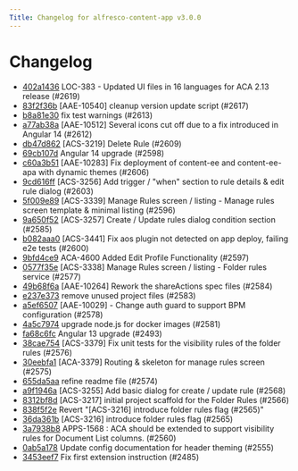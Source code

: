 ```yaml
---
Title: Changelog for alfresco-content-app v3.0.0
---
```


# Changelog

- [402a1436](https://github.com/Alfresco/alfresco-content-app/commit/402a1436) LOC-383 - Updated UI files in 16 languages for ACA 2.13 release (#2619)
- [83f2f36b](https://github.com/Alfresco/alfresco-content-app/commit/83f2f36b) [AAE-10540] cleanup version update script (#2617)
- [b8a81e30](https://github.com/Alfresco/alfresco-content-app/commit/b8a81e30) fix test warnings (#2613)
- [a77ab38a](https://github.com/Alfresco/alfresco-content-app/commit/a77ab38a) [AAE-10512] Several icons cut off due to a fix introduced in Angular 14 (#2612)
- [db47d862](https://github.com/Alfresco/alfresco-content-app/commit/db47d862) [ACS-3219] Delete Rule (#2609)
- [69cb107d](https://github.com/Alfresco/alfresco-content-app/commit/69cb107d) Angular 14 upgrade (#2598)
- [c60a3b51](https://github.com/Alfresco/alfresco-content-app/commit/c60a3b51) [AAE-10283] Fix deployment of content-ee and content-ee-apa with dynamic themes (#2606)
- [9cd616ff](https://github.com/Alfresco/alfresco-content-app/commit/9cd616ff) [ACS-3256] Add trigger / &#34;when&#34; section to rule details &amp; edit rule dialog (#2603)
- [5f009e89](https://github.com/Alfresco/alfresco-content-app/commit/5f009e89) [ACS-3339] Manage Rules screen / listing - Manage rules screen template &amp; minimal listing (#2596)
- [9a650f52](https://github.com/Alfresco/alfresco-content-app/commit/9a650f52) [ACS-3257] Create / Update rules dialog condition section (#2585)
- [b082aaa0](https://github.com/Alfresco/alfresco-content-app/commit/b082aaa0) [ACS-3441] Fix aos plugin not detected on app deploy, failing e2e tests (#2600)
- [9bfd4ce9](https://github.com/Alfresco/alfresco-content-app/commit/9bfd4ce9) ACA-4600 Added Edit Profile Functionality (#2597)
- [0577f35e](https://github.com/Alfresco/alfresco-content-app/commit/0577f35e) [ACS-3338] Manage Rules screen / listing - Folder rules service (#2577)
- [49b68f6a](https://github.com/Alfresco/alfresco-content-app/commit/49b68f6a) [AAE-10264] Rework the shareActions spec files (#2584)
- [e237e373](https://github.com/Alfresco/alfresco-content-app/commit/e237e373) remove unused project files (#2583)
- [a5ef6507](https://github.com/Alfresco/alfresco-content-app/commit/a5ef6507) [AAE-10029] - Change auth guard to support BPM configuration (#2578)
- [4a5c7974](https://github.com/Alfresco/alfresco-content-app/commit/4a5c7974) upgrade node.js for docker images (#2581)
- [fa68c6fc](https://github.com/Alfresco/alfresco-content-app/commit/fa68c6fc) Angular 13 upgrade (#2493)
- [38cae754](https://github.com/Alfresco/alfresco-content-app/commit/38cae754) [ACS-3379] Fix unit tests for the visibility rules of the folder rules (#2576)
- [30eebfa1](https://github.com/Alfresco/alfresco-content-app/commit/30eebfa1) [ACA-3379] Routing &amp; skeleton for manage rules screen (#2575)
- [655da5aa](https://github.com/Alfresco/alfresco-content-app/commit/655da5aa) refine readme file (#2574)
- [a9f1946a](https://github.com/Alfresco/alfresco-content-app/commit/a9f1946a) [ACS-3255] Add basic dialog for create / update rule (#2568)
- [8312bf8d](https://github.com/Alfresco/alfresco-content-app/commit/8312bf8d) [ACS-3217] initial project scaffold for the Folder Rules (#2566)
- [838f5f2e](https://github.com/Alfresco/alfresco-content-app/commit/838f5f2e) Revert &#34;[ACS-3216] introduce folder rules flag (#2565)&#34;
- [36da361b](https://github.com/Alfresco/alfresco-content-app/commit/36da361b) [ACS-3216] introduce folder rules flag (#2565)
- [3a7938b8](https://github.com/Alfresco/alfresco-content-app/commit/3a7938b8) APPS-1568 : ACA should be extended to support visibility rules for Document List columns. (#2560)
- [0ab5a178](https://github.com/Alfresco/alfresco-content-app/commit/0ab5a178) Update config documentation for header theming (#2555)
- [3453eef7](https://github.com/Alfresco/alfresco-content-app/commit/3453eef7) Fix first extension instruction (#2485)

